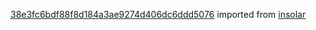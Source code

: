 [38e3fc6bdf88f8d184a3ae9274d406dc6ddd5076](https://github.com/insolar/insolar/commit/38e3fc6bdf88f8d184a3ae9274d406dc6ddd5076) imported from [insolar](https://github.com/insolar/insolar)

